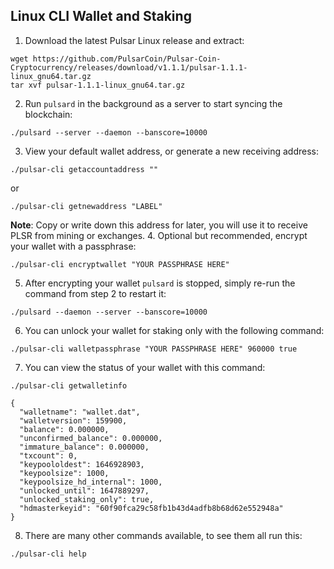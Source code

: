## Linux CLI Wallet and Staking

 1. Download the latest Pulsar Linux release and extract:
 ```
 wget https://github.com/PulsarCoin/Pulsar-Coin-Cryptocurrency/releases/download/v1.1.1/pulsar-1.1.1-linux_gnu64.tar.gz
tar xvf pulsar-1.1.1-linux_gnu64.tar.gz
```
 2. Run `pulsard` in the background as a server to start syncing the blockchain:
 ```
 ./pulsard --server --daemon --banscore=10000
 ```
3. View your default wallet address, or generate a new receiving address:
```
./pulsar-cli getaccountaddress ""
```
or
```
./pulsar-cli getnewaddress "LABEL"
```
**Note**: Copy or write down this address for later, you will use it to receive PLSR from mining or exchanges.
4. Optional but recommended, encrypt your wallet with a passphrase:
```
./pulsar-cli encryptwallet "YOUR PASSPHRASE HERE"
```
5. After encrypting your wallet `pulsard` is stopped, simply re-run the command from step 2 to restart it:
```
./pulsard --daemon --server --banscore=10000
```
6. You can unlock your wallet for staking only with the following command:
```
./pulsar-cli walletpassphrase "YOUR PASSPHRASE HERE" 960000 true
```
7. You can view the status of your wallet with this command:
```
./pulsar-cli getwalletinfo
```
```
{
  "walletname": "wallet.dat",
  "walletversion": 159900,
  "balance": 0.000000,
  "unconfirmed_balance": 0.000000,
  "immature_balance": 0.000000,
  "txcount": 0,
  "keypoololdest": 1646928903,
  "keypoolsize": 1000,
  "keypoolsize_hd_internal": 1000,
  "unlocked_until": 1647889297,
  "unlocked_staking_only": true,
  "hdmasterkeyid": "60f90fca29c58fb1b43d4adfb8b68d62e552948a"
}
```
8. There are many other commands available, to see them all run this:
```
./pulsar-cli help
```

